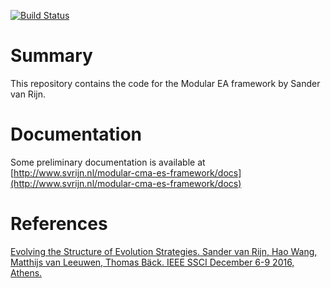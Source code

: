 [![Build Status](https://travis-ci.org/sjvrijn/ModEA.svg?branch=master)](https://travis-ci.org/sjvrijn/ModEA)

# Summary #
This repository contains the code for the Modular EA framework by Sander van Rijn.

# Documentation #
Some preliminary documentation is available at [http://www.svrijn.nl/modular-cma-es-framework/docs](http://www.svrijn.nl/modular-cma-es-framework/docs)

# References #
[Evolving the Structure of Evolution Strategies. Sander van Rijn, Hao Wang, Matthijs van Leeuwen, Thomas Bäck. IEEE SSCI December 6-9 2016, Athens.](https://ieeexplore.ieee.org/document/7850138)
